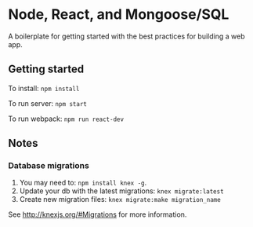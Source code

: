 # Node, React, and Mongoose/SQL #
 
A boilerplate for getting started with the best practices for building a web app.
 
## Getting started ##
To install: `npm install`

To run server: `npm start`

To run webpack: `npm run react-dev`

## Notes ##

### Database migrations ###
  1. You may need to: `npm install knex -g`. 
  2. Update your db with the latest migrations: `knex migrate:latest`
  3. Create new migration files: `knex migrate:make migration_name`
 
See http://knexjs.org/#Migrations for more information.
